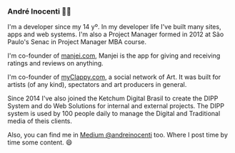 ### André Inocenti 👋🔭

I'm a developer since my 14 yº. In my developer life I've built many sites, apps and web systems. I'm also a Project Manager formed in 2012 at São Paulo's Senac in Project Manager MBA course.

I'm co-founder of [manjei.com](https://manjei.com/), Manjei is the app for giving and receiving ratings and reviews on anything.

I'm co-founder of [myClappy.com](https://myclappy.com/), a social network of Art. It was built for artists (of any kind), spectators and art producers in general.

Since 2014 I've also joined the Ketchum Digital Brasil to create the DIPP System and do Web Solutions for internal and external projects. The DIPP system is used by 100 people daily to manage the Digital and Traditional media of theis clients.


Also, you can find me in [Medium @andreinocenti](https://medium.com/@andreinocenti) too. Where I post time by time some content. 😄


<!--
**andreinocenti/andreinocenti** is a ✨ _special_ ✨ repository because its `README.md` (this file) appears on your GitHub profile.

Here are some ideas to get you started:

- 🔭 I’m currently working on ...
- 🌱 I’m currently learning ...
- 👯 I’m looking to collaborate on ...
- 🤔 I’m looking for help with ...
- 💬 Ask me about ...
- 📫 How to reach me: ...
- 😄 Pronouns: ...
- ⚡ Fun fact: ...
-->
